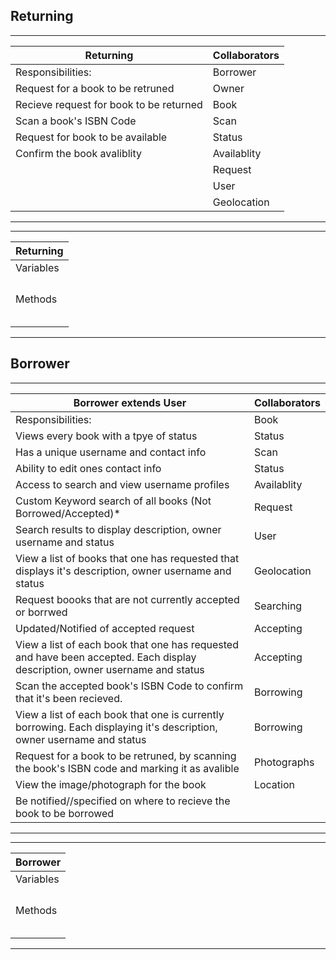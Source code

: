 ## Returning 
-------------------------------------------------------------
|  Returning                                | Collaborators   |
|  -----------------------------------------|---------------- |
|  Responsibilities:                        | Borrower        |
|  Request for a book to be retruned        | Owner           |
|  Recieve request for book to be returned  | Book            |
|  Scan a book's ISBN Code	 		  | Scan            |
|  Request for book to be available 	  | Status          |
|  Confirm the book avaliblity      	  | Availablity     |
|  				     	              | Request         |
|  				     	              | User 	        |
|  				     	              | Geolocation	  |
--------------------------------------------------------------


-------------------------------------------------------------
|  Returning                                        	       |
|  ----------------------------------------------------------|
|  Variables                                                 |
|                                                   	       |
|                                                   	       |
|                                                   	       |
|                                                   	       |
|  Methods                                          	       |
|                                                   	       |
|                                                   	       |
|                                                   	       |
|                                                   	       |
|                                                   	       |
-------------------------------------------------------------


## Borrower 
--------------------------------------------------------------------------------------------------------------------------------------------------
|  Borrower extends User                                                                                                        | Collaborators   |
|  ---------------------------------------------------------------------------------------------------------------------------- |-----------------|
|  Responsibilities:                                                                                                            | Book            |
|  Views every book with a tpye of status                                                                                       | Status          |
|  Has a unique username and contact info                                                                                       | Scan            |
|  Ability to edit ones contact info                                                                                            | Status          |
|  Access to search and view username profiles                                                                                  | Availablity     |
|  Custom Keyword search of all books (Not Borrowed/Accepted)*                                                                  | Request         |
|  Search results to display description, owner username and status                                                             | User            |
|  View a list of books that one has requested that displays it's description, owner username and status                        | Geolocation     |
|  Request boooks that are not currently accepted or borrwed 				     	                                      | Searching       |
|  Updated/Notified of accepted request                     				     	                                      | Accepting       |
|  View a list of each book that one has requested and have been accepted. Each display description, owner username and status  | Accepting       |
|  Scan the accepted book's ISBN Code to confirm that it's been recieved. 				     	                          | Borrowing       |
|  View a list of each book that one is currently borrowing. Each displaying it's description, owner username and status  	  | Borrowing       |
|  Request for a book to be retruned, by scanning the book's ISBN code and marking it as avalible  				     	  | Photographs     |
|  View the image/photograph for the book 				     	                                                        | Location        |
|  Be notified//specified on where to recieve the book to be borrowed				     	                                |                 |
--------------------------------------------------------------------------------------------------------------------------------------------------


-------------------------------------------------------------
|  Borrower                                        	       |
|  ----------------------------------------------------------|
|  Variables                                                 |
|                                                   	       |
|                                                   	       |
|                                                   	       |
|                                                   	       |
|  Methods                                          	       |
|                                                   	       |
|                                                   	       |
|                                                   	       |
|                                                   	       |
|                                                   	       |
-------------------------------------------------------------